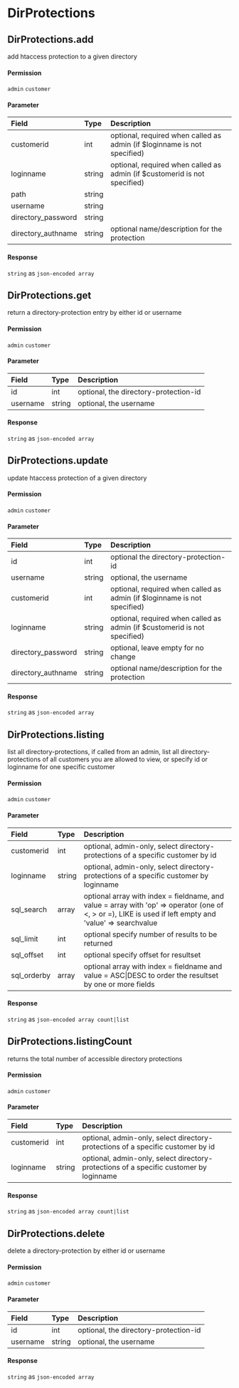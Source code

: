 # DirProtections

## DirProtections.add

add htaccess protection to a given directory

#### Permission

`admin` `customer`

#### Parameter

| Field | Type | Description |
| :--- | :--- | :--- |
| customerid | int | optional, required when called as admin (if $loginname is not specified) |
| loginname | string | optional, required when called as admin (if $customerid is not specified) |
| path | string |  |
| username | string |  |
| directory_password | string |  |
| directory_authname | string | optional name/description for the protection |

#### Response

`string` as `json-encoded array`

## DirProtections.get

return a directory-protection entry by either id or username

#### Permission

`admin` `customer`

#### Parameter

| Field | Type | Description |
| :--- | :--- | :--- |
| id | int | optional, the directory-protection-id |
| username | string | optional, the username |

#### Response

`string` as `json-encoded array`

## DirProtections.update

update htaccess protection of a given directory

#### Permission

`admin` `customer`

#### Parameter

| Field | Type | Description |
| :--- | :--- | :--- |
| id | int | optional the directory-protection-id |
| username | string | optional, the username |
| customerid | int | optional, required when called as admin (if $loginname is not specified) |
| loginname | string | optional, required when called as admin (if $customerid is not specified) |
| directory_password | string | optional, leave empty for no change |
| directory_authname | string | optional name/description for the protection |

#### Response

`string` as `json-encoded array`

## DirProtections.listing

list all directory-protections, if called from an admin, list all directory-protections of all customers you are allowed to view, or specify id or loginname for one specific customer

#### Permission

`admin` `customer`

#### Parameter

| Field | Type | Description |
| :--- | :--- | :--- |
| customerid | int | optional, admin-only, select directory-protections of a specific customer by id |
| loginname | string | optional, admin-only, select directory-protections of a specific customer by loginname |
| sql_search | array | optional array with index = fieldname, and value = array with 'op' => operator (one of <, > or =), LIKE is used if left empty and 'value' => searchvalue |
| sql_limit | int | optional specify number of results to be returned |
| sql_offset | int | optional specify offset for resultset |
| sql_orderby | array | optional array with index = fieldname and value = ASC\|DESC to order the resultset by one or more fields |

#### Response

`string` as `json-encoded array count|list`

## DirProtections.listingCount

returns the total number of accessible directory protections

#### Permission

`admin` `customer`

#### Parameter

| Field | Type | Description |
| :--- | :--- | :--- |
| customerid | int | optional, admin-only, select directory-protections of a specific customer by id |
| loginname | string | optional, admin-only, select directory-protections of a specific customer by loginname |

#### Response

`string` as `json-encoded array count|list`

## DirProtections.delete

delete a directory-protection by either id or username

#### Permission

`admin` `customer`

#### Parameter

| Field | Type | Description |
| :--- | :--- | :--- |
| id | int | optional, the directory-protection-id |
| username | string | optional, the username |

#### Response

`string` as `json-encoded array`